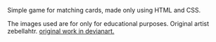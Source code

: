 Simple game for matching cards, made only using HTML and CSS.

The images used are for only for educational purposes. Original artist zebellahtr. [original work in devianart.](https://www.deviantart.com/zebellahtr/gallery/81263912/jojo-s-bizarre-adventure-tarot-cards)
